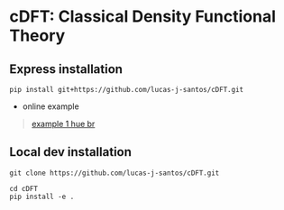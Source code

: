 # cDFT: Classical Density Functional Theory

## Express installation

```
pip install git+https://github.com/lucas-j-santos/cDFT.git
```

* online example
> [example 1 hue br](https://colab.research.google.com/drive/18kc-Zf7j6NrU2tzbMjIfCEVd8-WEP5-i?usp=sharing)

## Local dev installation

```
git clone https://github.com/lucas-j-santos/cDFT.git

cd cDFT
pip install -e .
```